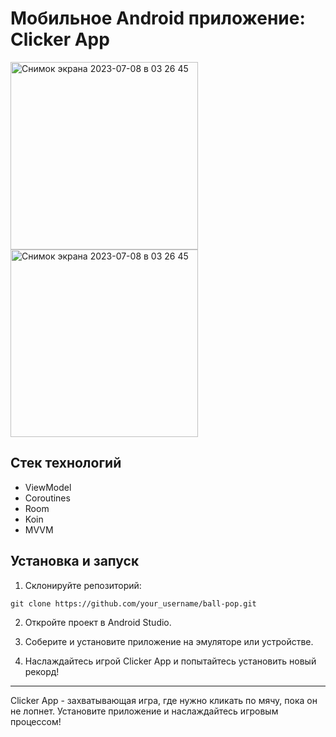 # Мобильное Android приложение: Clicker App

<img width="300" alt="Снимок экрана 2023-07-08 в 03 26 45" src="https://github.com/farydrop/ClickerApp/assets/53113225/7745eef4-95e5-4310-9f95-ccf048240e50">
<img width="300" alt="Снимок экрана 2023-07-08 в 03 26 45" src="https://github.com/farydrop/ClickerApp/assets/53113225/fc7da010-824c-46a3-872b-ce05aa7ac628">

## Стек технологий

- ViewModel
- Coroutines
- Room
- Koin
- MVVM

## Установка и запуск

1. Склонируйте репозиторий:

`git clone https://github.com/your_username/ball-pop.git`

2. Откройте проект в Android Studio.

3. Соберите и установите приложение на эмуляторе или устройстве.

4. Наслаждайтесь игрой Clicker App и попытайтесь установить новый рекорд!

---

Clicker App - захватывающая игра, где нужно кликать по мячу, пока он не лопнет. Установите приложение и наслаждайтесь игровым процессом!
